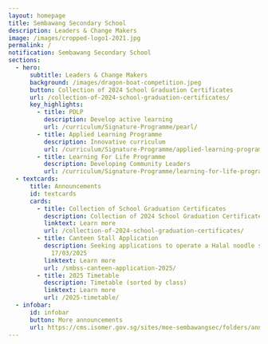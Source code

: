 ```yaml
---
layout: homepage
title: Sembawang Secondary School
description: Leaders & Change Makers
image: /images/cropped-logo1-2021.jpg
permalink: /
notification: Sembawang Secondary School
sections:
  - hero:
      subtitle: Leaders & Change Makers
      background: /images/dragon-boat-competition.jpeg
      button: Collection of 2024 School Graduation Certificates
      url: /collection-of-2024-school-graduation-certificates/
      key_highlights:
        - title: PDLP
          description: Develop active learning
          url: /curriculum/Signature-Programme/pearl/
        - title: Applied Learning Programme
          description: Innovative curriculum
          url: /curriculum/Signature-Programme/applied-learning-programme/
        - title: Learning For Life Programme
          description: Developing Community Leaders
          url: /curriculum/Signature-Programme/learning-for-life-programme/
  - textcards:
      title: Announcements
      id: textcards
      cards:
        - title: Collection of School Graduation Certificates
          description: Collection of 2024 School Graduation Certificates (SGC)
          linktext: Learn more
          url: /collection-of-2024-school-graduation-certificates/
        - title: Canteen Stall Application
          description: Seeking applications to operate a Halal noodle stall. Closing date,
            17/03/2025
          linktext: Learn more
          url: /smbss-canteen-application-2025/
        - title: 2025 Timetable
          description: Timetable (sorted by class)
          linktext: Learn more
          url: /2025-timetable/
  - infobar:
      id: infobar
      button: More announcements
      url: https://cms.isomer.gov.sg/sites/moe-sembawangsec/folders/announcements
---
```

